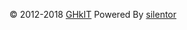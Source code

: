 ©  2012-2018 [GHkIT](http://GHkIT.github.io/) Powered By [silentor](http://www.github.com/Jayin/silentor)  

